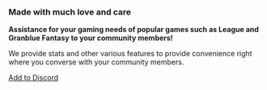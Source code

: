 ### Made with much love and care
**Assistance for your gaming needs of popular games such as League and Granblue Fantasy to your community members!**

We provide stats and other various features to provide convenience right where you converse with your community members.

[Add to Discord](https://discord.com/api/oauth2/authorize?client_id=779087668897775617&permissions=268953665&scope=bot)
